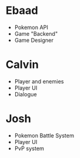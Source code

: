 # Ebaad
- Pokemon API
- Game "Backend"
- Game Designer
# Calvin
- Player and enemies
- Player UI
- Dialogue
# Josh
- Pokemon Battle System
- Player UI
- PvP system
